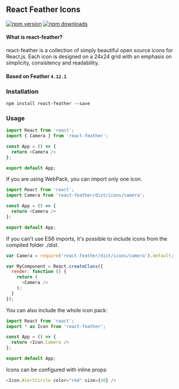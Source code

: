 ## React Feather Icons

[![npm version](https://img.shields.io/npm/v/react-feather.svg?style=flat-square)](https://www.npmjs.com/package/react-feather)
[![npm downloads](https://img.shields.io/npm/dm/react-feather.svg?style=flat-square)](https://www.npmjs.com/package/react-feather)

#### What is react-feather?
react-feather is a collection of simply beautiful open source icons for React.js. Each icon is designed on a 24x24 grid with an emphasis on simplicity, consistency and readability.

#### Based on Feather ```4.12.1```

### Installation
    npm install react-feather --save

### Usage

```javascript
import React from 'react';
import { Camera } from 'react-feather';

const App = () => {
  return <Camera />
};

export default App;
```
If you are using WebPack, you can import only one icon.
```javascript
import React from 'react';
import Camera from 'react-feather/dist/icons/camera';

const App = () => {
  return <Camera />
};

export default App;
```
If you can't use ES6 imports, it's possible to include icons from the compiled folder ./dist.
```javascript
var Camera = require('react-feather/dist/icons/camera').default;

var MyComponent = React.createClass({
  render: function () {
    return (
      <Camera />
    );
  }
});
```
You can also include the whole icon pack:

```javascript
import React from 'react';
import * as Icon from 'react-feather';

const App = () => {
  return <Icon.Camera />
};

export default App;
```
Icons can be configured with inline props:
```javascript
<Icon.AlertCircle color="red" size={48} />
```
